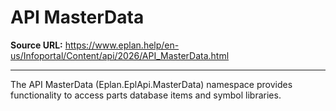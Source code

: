 # API MasterData

**Source URL:** https://www.eplan.help/en-us/Infoportal/Content/api/2026/API_MasterData.html

---

The API MasterData (Eplan.EplApi.MasterData) namespace provides functionality to access parts database items and symbol libraries.